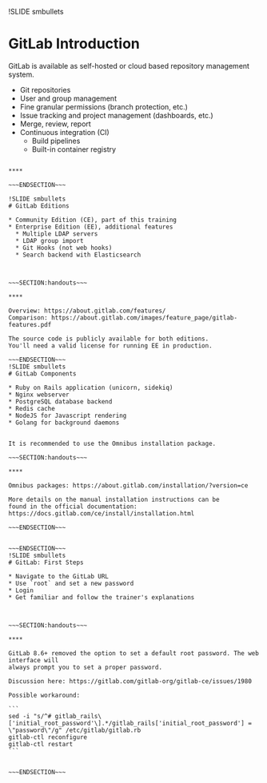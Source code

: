 !SLIDE smbullets
# GitLab Introduction

GitLab is available as self-hosted or cloud based repository management
system.

* Git repositories
* User and group management
* Fine granular permissions (branch protection, etc.)
* Issue tracking and project management (dashboards, etc.)
* Merge, review, report
* Continuous integration (CI)
  * Build pipelines
  * Built-in container registry

~~~SECTION:handouts~~~

****

~~~ENDSECTION~~~

!SLIDE smbullets
# GitLab Editions

* Community Edition (CE), part of this training
* Enterprise Edition (EE), additional features
  * Multiple LDAP servers
  * LDAP group import
  * Git Hooks (not web hooks)
  * Search backend with Elasticsearch



~~~SECTION:handouts~~~

****

Overview: https://about.gitlab.com/features/
Comparison: https://about.gitlab.com/images/feature_page/gitlab-features.pdf

The source code is publicly available for both editions.
You'll need a valid license for running EE in production.

~~~ENDSECTION~~~
!SLIDE smbullets
# GitLab Components

* Ruby on Rails application (unicorn, sidekiq)
* Nginx webserver
* PostgreSQL database backend
* Redis cache
* NodeJS for Javascript rendering
* Golang for background daemons


It is recommended to use the Omnibus installation package.

~~~SECTION:handouts~~~

****

Omnibus packages: https://about.gitlab.com/installation/?version=ce

More details on the manual installation instructions can be
found in the official documentation: https://docs.gitlab.com/ce/install/installation.html

~~~ENDSECTION~~~


~~~ENDSECTION~~~
!SLIDE smbullets
# GitLab: First Steps

* Navigate to the GitLab URL
* Use `root` and set a new password
* Login
* Get familiar and follow the trainer's explanations



~~~SECTION:handouts~~~

****

GitLab 8.6+ removed the option to set a default root password. The web interface will
always prompt you to set a proper password.

Discussion here: https://gitlab.com/gitlab-org/gitlab-ce/issues/1980

Possible workaround:

```
sed -i "s/^# gitlab_rails\['initial_root_password'\].*/gitlab_rails['initial_root_password'] = \"password\"/g" /etc/gitlab/gitlab.rb
gitlab-ctl reconfigure
gitlab-ctl restart
```


~~~ENDSECTION~~~
